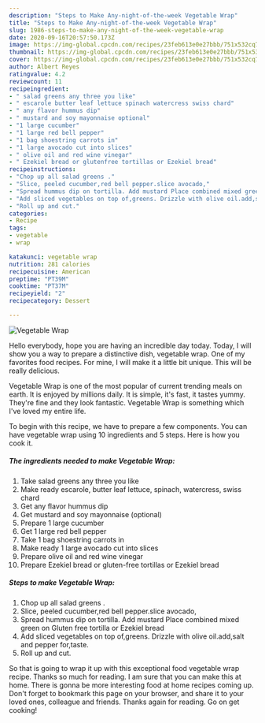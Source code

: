 ```yaml
---
description: "Steps to Make Any-night-of-the-week Vegetable Wrap"
title: "Steps to Make Any-night-of-the-week Vegetable Wrap"
slug: 1986-steps-to-make-any-night-of-the-week-vegetable-wrap
date: 2020-09-16T20:57:50.173Z
image: https://img-global.cpcdn.com/recipes/23feb613e0e27bbb/751x532cq70/vegetable-wrap-recipe-main-photo.jpg
thumbnail: https://img-global.cpcdn.com/recipes/23feb613e0e27bbb/751x532cq70/vegetable-wrap-recipe-main-photo.jpg
cover: https://img-global.cpcdn.com/recipes/23feb613e0e27bbb/751x532cq70/vegetable-wrap-recipe-main-photo.jpg
author: Albert Reyes
ratingvalue: 4.2
reviewcount: 11
recipeingredient:
- " salad greens any three you like"
- " escarole butter leaf lettuce spinach watercress swiss chard"
- " any flavor hummus dip"
- " mustard and soy mayonnaise optional"
- "1 large cucumber"
- "1 large red bell pepper"
- "1 bag shoestring carrots in"
- "1 large avocado cut into slices"
- " olive oil and red wine vinegar"
- " Ezekiel bread or glutenfree tortillas or Ezekiel bread"
recipeinstructions:
- "Chop up all salad greens ."
- "Slice, peeled cucumber,red bell pepper.slice avocado,"
- "Spread hummus dip on tortilla. Add mustard Place combined mixed green on Gluten free tortilla or Ezekiel bread"
- "Add sliced vegetables on top of,greens. Drizzle with olive oil.add,salt and pepper for,taste."
- "Roll up and cut."
categories:
- Recipe
tags:
- vegetable
- wrap

katakunci: vegetable wrap 
nutrition: 281 calories
recipecuisine: American
preptime: "PT39M"
cooktime: "PT37M"
recipeyield: "2"
recipecategory: Dessert

---
```



![Vegetable Wrap](https://img-global.cpcdn.com/recipes/23feb613e0e27bbb/751x532cq70/vegetable-wrap-recipe-main-photo.jpg)

Hello everybody, hope you are having an incredible day today. Today, I will show you a way to prepare a distinctive dish, vegetable wrap. One of my favorites food recipes. For mine, I will make it a little bit unique. This will be really delicious.

Vegetable Wrap is one of the most popular of current trending meals on earth. It is enjoyed by millions daily. It is simple, it's fast, it tastes yummy. They're fine and they look fantastic. Vegetable Wrap is something which I've loved my entire life.




To begin with this recipe, we have to prepare a few components. You can have vegetable wrap using 10 ingredients and 5 steps. Here is how you cook it.

<!--inarticleads1-->

##### The ingredients needed to make Vegetable Wrap:

1. Take  salad greens any three you like
1. Make ready  escarole, butter leaf lettuce, spinach, watercress, swiss chard
1. Get  any flavor hummus dip
1. Get  mustard and soy mayonnaise (optional)
1. Prepare 1 large cucumber
1. Get 1 large red bell pepper
1. Take 1 bag shoestring carrots in
1. Make ready 1 large avocado cut into slices
1. Prepare  olive oil and red wine vinegar
1. Prepare  Ezekiel bread or gluten-free tortillas or Ezekiel bread




<!--inarticleads2-->

##### Steps to make Vegetable Wrap:

1. Chop up all salad greens .
1. Slice, peeled cucumber,red bell pepper.slice avocado,
1. Spread hummus dip on tortilla. Add mustard Place combined mixed green on Gluten free tortilla or Ezekiel bread
1. Add sliced vegetables on top of,greens. Drizzle with olive oil.add,salt and pepper for,taste.
1. Roll up and cut.




So that is going to wrap it up with this exceptional food vegetable wrap recipe. Thanks so much for reading. I am sure that you can make this at home. There is gonna be more interesting food at home recipes coming up. Don't forget to bookmark this page on your browser, and share it to your loved ones, colleague and friends. Thanks again for reading. Go on get cooking!
